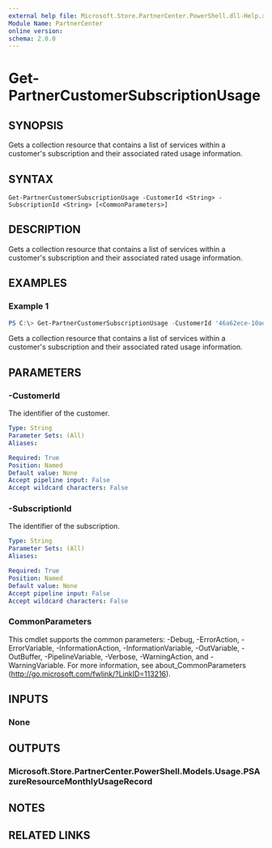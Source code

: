 ```yaml
---
external help file: Microsoft.Store.PartnerCenter.PowerShell.dll-Help.xml
Module Name: PartnerCenter
online version:
schema: 2.0.0
---
```


# Get-PartnerCustomerSubscriptionUsage

## SYNOPSIS
Gets a collection resource that contains a list of services within a customer's subscription and their associated rated usage information.

## SYNTAX

```
Get-PartnerCustomerSubscriptionUsage -CustomerId <String> -SubscriptionId <String> [<CommonParameters>]
```

## DESCRIPTION
Gets a collection resource that contains a list of services within a customer's subscription and their associated rated usage information.

## EXAMPLES

### Example 1
```powershell
PS C:\> Get-PartnerCustomerSubscriptionUsage -CustomerId '46a62ece-10ad-42e5-b3f1-b2ed53e6fc08' -SubscriptionId '9ed730f0-882a-4c15-b4bc-7bb84da69835'
```

Gets a collection resource that contains a list of services within a customer's subscription and their associated rated usage information.

## PARAMETERS

### -CustomerId
The identifier of the customer.

```yaml
Type: String
Parameter Sets: (All)
Aliases:

Required: True
Position: Named
Default value: None
Accept pipeline input: False
Accept wildcard characters: False
```

### -SubscriptionId
The identifier of the subscription.

```yaml
Type: String
Parameter Sets: (All)
Aliases:

Required: True
Position: Named
Default value: None
Accept pipeline input: False
Accept wildcard characters: False
```

### CommonParameters
This cmdlet supports the common parameters: -Debug, -ErrorAction, -ErrorVariable, -InformationAction, -InformationVariable, -OutVariable, -OutBuffer, -PipelineVariable, -Verbose, -WarningAction, and -WarningVariable. For more information, see about_CommonParameters (http://go.microsoft.com/fwlink/?LinkID=113216).

## INPUTS

### None

## OUTPUTS

### Microsoft.Store.PartnerCenter.PowerShell.Models.Usage.PSAzureResourceMonthlyUsageRecord

## NOTES

## RELATED LINKS
